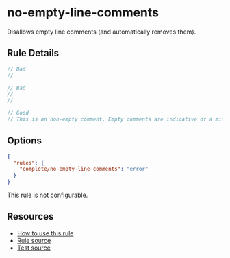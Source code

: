 # no-empty-line-comments

Disallows empty line comments (and automatically removes them).

<!-- end auto-generated rule header -->

## Rule Details

```ts
// Bad
//

// Bad
//
//

// Good
// This is an non-empty comment. Empty comments are indicative of a mistake.
```

## Options

```json
{
  "rules": {
    "complete/no-empty-line-comments": "error"
  }
}
```

This rule is not configurable.

## Resources

- [How to use this rule](https://complete-ts.github.io/eslint-plugin-complete)
- [Rule source](https://github.com/complete-ts/complete/blob/main/packages/eslint-plugin-complete/src/rules/no-empty-line-comments.ts)
- [Test source](https://github.com/complete-ts/complete/blob/main/packages/eslint-plugin-complete/tests/rules/no-empty-line-comments.test.ts)
